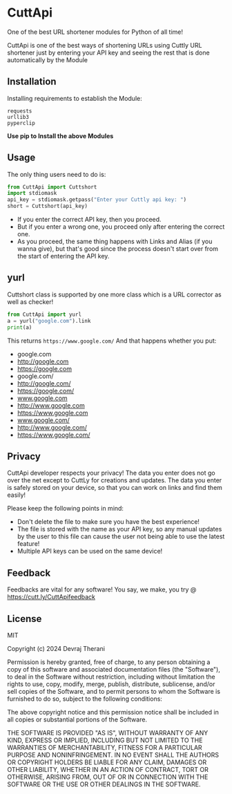 # CuttApi

One of the best URL shortener modules for Python of all time!

CuttApi is one of the best ways of shortening URLs using Cuttly URL shortener just by entering your API key and seeing the rest that is done automatically by the Module

## Installation

Installing requirements to establish the Module:

```
requests
urllib3
pyperclip
```

**Use pip to Install the above Modules**

## Usage

The only thing users need to do is:

```python
from CuttApi import Cuttshort
import stdiomask
api_key = stdiomask.getpass("Enter your Cuttly api key: ")
short = Cuttshort(api_key)
```

* If you enter the correct API key, then you proceed.
* But if you enter a wrong one, you proceed only after entering the correct one.
* As you proceed, the same thing happens with Links and Alias (if you wanna give), but that's good since the process doesn't start over from the start of entering the API key.

## yurl

Cuttshort class is supported by one more class which is a URL corrector as well as checker!

```python
from CuttApi import yurl
a = yurl("google.com").link
print(a)
```

This returns `https://www.google.com/` And that happens whether you put:
* google.com
* http://google.com
* https://google.com
* google.com/
* http://google.com/
* https://google.com/
* www.google.com
* http://www.google.com
* https://www.google.com
* www.google.com/
* http://www.google.com/
* https://www.google.com/

## Privacy

CuttApi developer respects your privacy! The data you enter does not go over the net except to CuttLy for creations and updates. The data you enter is safely stored on your device, so that you can work on links and find them easily!

Please keep the following points in mind:
* Don't delete the file to make sure you have the best experience!
* The file is stored with the name as your API key, so any manual updates by the user to this file can cause the user not being able to use the latest feature!
* Multiple API keys can be used on the same device!

## Feedback

Feedbacks are vital for any software! You say, we make, you try @ https://cutt.ly/CuttApifeedback

## License

MIT

Copyright (c) 2024 Devraj Therani

Permission is hereby granted, free of charge, to any person obtaining a copy of this software and associated documentation files (the "Software"), to deal in the Software without restriction, including without limitation the rights to use, copy, modify, merge, publish, distribute, sublicense, and/or sell copies of the Software, and to permit persons to whom the Software is furnished to do so, subject to the following conditions:

The above copyright notice and this permission notice shall be included in all copies or substantial portions of the Software.

THE SOFTWARE IS PROVIDED "AS IS", WITHOUT WARRANTY OF ANY KIND, EXPRESS OR IMPLIED, INCLUDING BUT NOT LIMITED TO THE WARRANTIES OF MERCHANTABILITY, FITNESS FOR A PARTICULAR PURPOSE AND NONINFRINGEMENT. IN NO EVENT SHALL THE AUTHORS OR COPYRIGHT HOLDERS BE LIABLE FOR ANY CLAIM, DAMAGES OR OTHER LIABILITY, WHETHER IN AN ACTION OF CONTRACT, TORT OR OTHERWISE, ARISING FROM, OUT OF OR IN CONNECTION WITH THE SOFTWARE OR THE USE OR OTHER DEALINGS IN THE SOFTWARE.